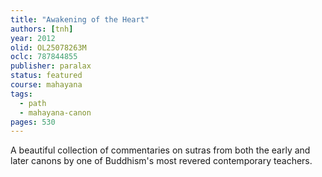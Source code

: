 ```yaml
---
title: "Awakening of the Heart"
authors: [tnh]
year: 2012
olid: OL25078263M
oclc: 787844855
publisher: paralax
status: featured
course: mahayana
tags:
  - path
  - mahayana-canon
pages: 530
---
```


A beautiful collection of commentaries on sutras from both the early and later canons by one of Buddhism's most revered contemporary teachers.
